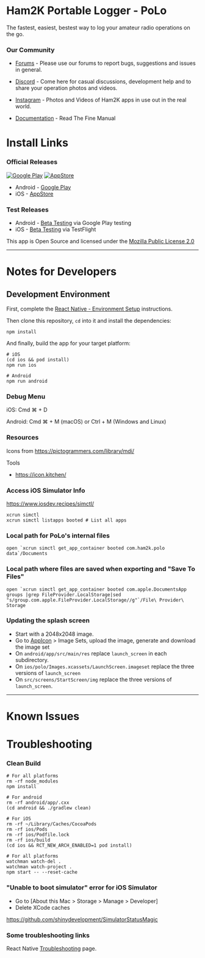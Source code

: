 # Ham2K Portable Logger - PoLo

The fastest, easiest, bestest way to log your amateur radio operations on the go.

### Our Community

* [Forums](https://forums.ham2k.com) - Please use our forums to report bugs, suggestions and issues in general.

* [Discord](https://discord.gg/rT6B2fP7pU) - Come here for casual discussions, development help and to share your operation photos and videos.

* [Instagram](https://www.instagram.com/ham2kapps/) - Photos and Videos of Ham2K apps in use out in the real world.

* [Documentation](https://polo.ham2k.com/docs/) - Read The Fine Manual

# Install Links

### Official Releases
[![Google Play](https://polo.ham2k.com/google-play-badge-100.png)](https://play.google.com/store/apps/details?id=com.ham2k.polo.beta)
[![AppStore](https://polo.ham2k.com/apple-appstore-badge-100.png)](https://apps.apple.com/us/app/ham2k-portable-logger/id6478713938)

* Android - [Google Play](https://play.google.com/store/apps/details?id=com.ham2k.polo.beta)
* iOS - [AppStore](https://apps.apple.com/us/app/ham2k-portable-logger/id6478713938)

### Test Releases
* Android - [Beta Testing](https://play.google.com/apps/testing/com.ham2k.polo.beta) via Google Play testing
* iOS - [Beta Testing](https://testflight.apple.com/join/TjRq5t5Y) via TestFlight

This app is Open Source and licensed under the [Mozilla Public License 2.0](./LICENSE)

---

# Notes for Developers

## Development Environment

First, complete the [React Native - Environment Setup](https://reactnative.dev/docs/set-up-your-environment) instructions.

Then clone this repository, `cd` into it and install the dependencies:

```
npm install
```

And finally, build the app for your target platform:

```
# iOS
(cd ios && pod install)
npm run ios

# Android
npm run android
```
### Debug Menu

iOS: Cmd ⌘ + D

Android: Cmd ⌘ + M (macOS) or Ctrl + M (Windows and Linux)

### Resources

Icons from https://pictogrammers.com/library/mdi/

Tools
* https://icon.kitchen/

### Access iOS Simulator Info

https://www.iosdev.recipes/simctl/

```
xcrun simctl
xcrun simctl listapps booted # List all apps
```

### Local path for PoLo's internal files

```
open `xcrun simctl get_app_container booted com.ham2k.polo data`/Documents
```

### Local path where files are saved when exporting and "Save To Files"

```
open `xcrun simctl get_app_container booted com.apple.DocumentsApp groups |grep FileProvider.LocalStorage|sed "s/group.com.apple.FileProvider.LocalStorage//g"`/File\ Provider\ Storage
```

### Updating the splash screen

* Start with a 2048x2048 image.
* Go to [AppIcon](https://www.appicon.co/#image-sets) > Image Sets, upload the image, generate and download the image set
* On `android/app/src/main/res` replace `launch_screen` in each subdirectory.
* On `ios/polo/Images.xcassets/LaunchScreen.imageset` replace the three versions of `launch_screen`
* On `src/screens/StartScreen/img` replace the three versions of `launch_screen`.

---

# Known Issues

# Troubleshooting

### Clean Build
```
# For all platforms
rm -rf node_modules
npm install

# For android
rm -rf android/app/.cxx
(cd android && ./gradlew clean)

# For iOS
rm -rf ~/Library/Caches/CocoaPods
rm -rf ios/Pods
rm -rf ios/Podfile.lock
rm -rf ios/build
(cd ios && RCT_NEW_ARCH_ENABLED=1 pod install)

# For all platforms
watchman watch-del .
watchman watch-project .
npm start -- --reset-cache
```

### "Unable to boot simulator" error for iOS Simulator

* Go to [About this Mac > Storage > Manage > Developer]
* Delete XCode caches

https://github.com/shinydevelopment/SimulatorStatusMagic

### Some troubleshooting links

React Native [Troubleshooting](https://reactnative.dev/docs/troubleshooting) page.
